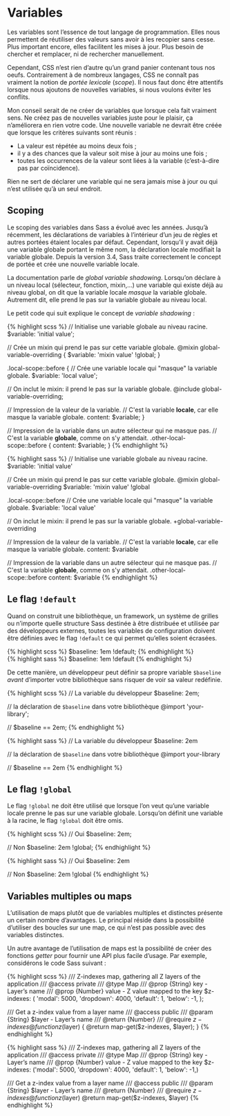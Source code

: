 
# Variables

Les variables sont l’essence de tout langage de programmation. Elles nous permettent de réutiliser des valeurs sans avoir à les recopier sans cesse. Plus important encore, elles facilitent les mises à jour. Plus besoin de chercher et remplacer, ni de rechercher manuellement.

Cependant, CSS n’est rien d’autre qu’un grand panier contenant tous nos oeufs. Contrairement à de nombreux langages, CSS ne connaît pas vraiment la notion de *portée lexicale* (*scope*). Il nous faut donc être attentifs lorsque nous ajoutons de nouvelles variables, si nous voulons éviter les conflits.

Mon conseil serait de ne créer de variables que lorsque cela fait vraiment sens. Ne créez pas de nouvelles variables juste pour le plaisir, ça n’améliorera en rien votre code. Une nouvelle variable ne devrait être créée que lorsque les critères suivants sont réunis&nbsp;:

* La valeur est répétée au moins deux fois&nbsp;;
* il y a des chances que la valeur soit mise à jour au moins une fois&nbsp;;
* toutes les occurrences de la valeur sont liées à la variable (c’est-à-dire pas par coïncidence).

Rien ne sert de déclarer une variable qui ne sera jamais mise à jour ou qui n’est utilisée qu’à un seul endroit.

## Scoping

Le scoping des variables dans Sass a évolué avec les années. Jusqu’à récemment, les déclarations de variables à l’intérieur d’un jeu de règles et autres portées étaient locales par défaut. Cependant, lorsqu’il y avait déjà une variable globale portant le même nom, la déclaration locale modifiait la variable globale. Depuis la version 3.4, Sass traite correctement le concept de portée et crée une nouvelle variable locale.

La documentation parle de *global variable shadowing*. Lorsqu’on déclare à un niveau local (sélecteur, fonction, mixin,...) une variable qui existe déjà au niveau global, on dit que la variable locale *masque* la variable globale. Autrement dit, elle prend le pas sur la variable globale au niveau local.

Le petit code qui suit explique le concept de *variable shadowing*&nbsp;:

<div class="code-block">
  <div class="code-block__wrapper" data-syntax="scss">
{% highlight scss %}
// Initialise une variable globale au niveau racine.
$variable: 'initial value';

// Crée un mixin qui prend le pas sur cette variable globale.
@mixin global-variable-overriding {
  $variable: 'mixin value' !global;
}

.local-scope::before {
  // Crée une variable locale qui "masque" la variable globale.
  $variable: 'local value';

  // On inclut le mixin: il prend le pas sur la variable globale.
  @include global-variable-overriding;

  // Impression de la valeur de la variable.
  // C'est la variable **locale**, car elle masque la variable globale.
  content: $variable;
}

// Impression de la variable dans un autre sélecteur qui ne masque pas.
// C'est la variable **globale**, comme on s'y attendait.
.other-local-scope::before {
  content: $variable;
}
{% endhighlight %}
  </div>
  <div class="code-block__wrapper" data-syntax="sass">
{% highlight sass %}
// Initialise une variable globale au niveau racine.
$variable: 'initial value'

// Crée un mixin qui prend le pas sur cette variable globale.
@mixin global-variable-overriding
  $variable: 'mixin value' !global

.local-scope::before
 // Crée une variable locale qui "masque" la variable globale.
  $variable: 'local value'

  // On inclut le mixin: il prend le pas sur la variable globale.
  +global-variable-overriding

  // Impression de la valeur de la variable.
  // C'est la variable **locale**, car elle masque la variable globale.
  content: $variable

// Impression de la variable dans un autre sélecteur qui ne masque pas.
// C'est la variable **globale**, comme on s'y attendait.
.other-local-scope::before
  content: $variable
{% endhighlight %}
  </div>
</div>

## Le flag `!default`

Quand on construit une bibliothèque, un framework, un système de grilles ou n’importe quelle structure Sass destinée à être distribuée et utilisée par des développeurs externes, toutes les variables de configuration doivent être définies avec le flag `!default` ce qui permet qu’elles soient écrasées.

<div class="code-block">
  <div class="code-block__wrapper" data-syntax="scss">
{% highlight scss %}
$baseline: 1em !default;
{% endhighlight %}
  </div>
  <div class="code-block__wrapper" data-syntax="sass">
{% highlight sass %}
$baseline: 1em !default
{% endhighlight %}
  </div>
</div>

De cette manière, un développeur peut définir sa propre variable `$baseline` *avant* d’importer votre bibliothèque sans risquer de voir sa valeur redéfinie.

<div class="code-block">
  <div class="code-block__wrapper" data-syntax="scss">
{% highlight scss %}
// La variable du développeur
$baseline: 2em;

// la déclaration de `$baseline` dans votre bibliothèque
@import 'your-library';

// $baseline == 2em;
{% endhighlight %}
  </div>
  <div class="code-block__wrapper" data-syntax="sass">
{% highlight sass %}
// La variable du développeur
$baseline: 2em

// la déclaration de `$baseline` dans votre bibliothèque
@import your-library

// $baseline == 2em
{% endhighlight %}
  </div>
</div>

## Le flag `!global`

Le flag `!global` ne doit être utilisé que lorsque l’on veut qu’une variable locale prenne le pas sur une variable globale. Lorsqu’on définit une variable à la racine, le flag `!global` doit être omis.

<div class="code-block">
  <div class="code-block__wrapper" data-syntax="scss">
{% highlight scss %}
// Oui
$baseline: 2em;

// Non
$baseline: 2em !global;
{% endhighlight %}
  </div>
  <div class="code-block__wrapper" data-syntax="sass">
{% highlight sass %}
// Oui
$baseline: 2em

// Non
$baseline: 2em !global
{% endhighlight %}
  </div>
</div>

## Variables multiples ou maps

L’utilisation de maps plutôt que de variables multiples et distinctes présente un certain nombre d’avantages. Le principal réside dans la possibilité d’utiliser des boucles sur une map, ce qui n’est pas possible avec des variables distinctes.

Un autre avantage de l’utilisation de maps est la possibilité de créer des fonctions *getter* pour fournir une API plus facile d’usage. Par exemple, considérons le code Sass suivant&nbsp;:

<div class="code-block">
  <div class="code-block__wrapper" data-syntax="scss">
{% highlight scss %}
/// Z-indexes map, gathering all Z layers of the application
/// @access private
/// @type Map
/// @prop {String} key - Layer’s name
/// @prop {Number} value - Z value mapped to the key
$z-indexes: (
  'modal': 5000,
  'dropdown': 4000,
  'default': 1,
  'below': -1,
);

/// Get a z-index value from a layer name
/// @access public
/// @param {String} $layer - Layer’s name
/// @return {Number}
/// @require $z-indexes
@function z($layer) {
  @return map-get($z-indexes, $layer);
}
{% endhighlight %}
  </div>
  <div class="code-block__wrapper" data-syntax="sass">
{% highlight sass %}
/// Z-indexes map, gathering all Z layers of the application
/// @access private
/// @type Map
/// @prop {String} key - Layer’s name
/// @prop {Number} value - Z value mapped to the key
$z-indexes: ('modal': 5000, 'dropdown': 4000, 'default': 1, 'below': -1,)

/// Get a z-index value from a layer name
/// @access public
/// @param {String} $layer - Layer’s name
/// @return {Number}
/// @require $z-indexes
@function z($layer)
  @return map-get($z-indexes, $layer)
{% endhighlight %}
  </div>
</div>
